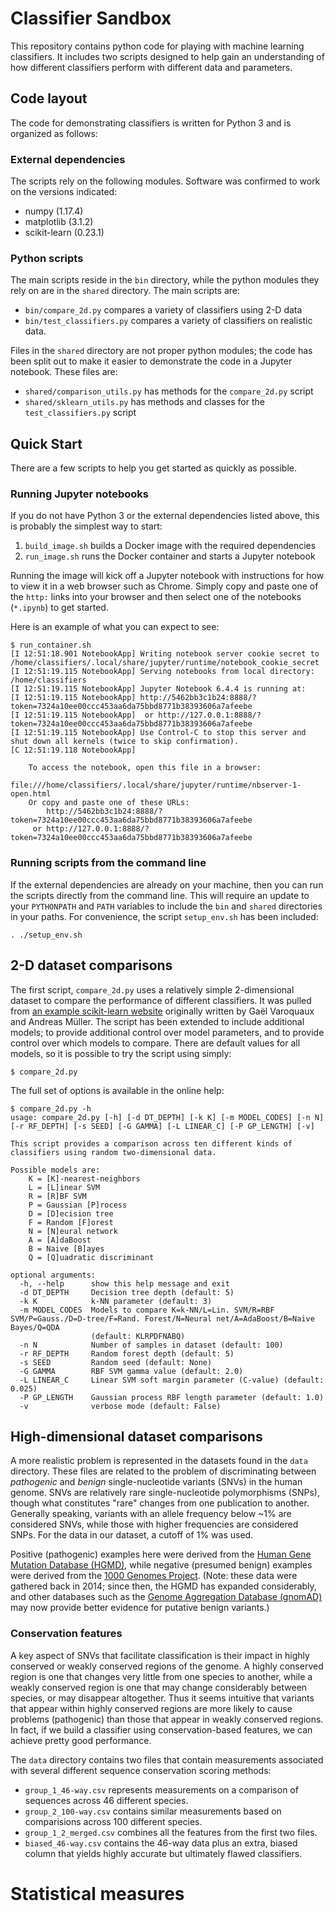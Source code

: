 # Classifier Sandbox
This repository contains python code for playing with machine learning classifiers.
It includes two scripts designed to help gain an understanding of how different
classifiers perform with different data and parameters.

## Code layout
The code for demonstrating classifiers is written for Python 3 and is organized as follows:

### External dependencies
The scripts rely on the following modules.  Software was confirmed to work on the versions indicated:
 - numpy (1.17.4)
 - matplotlib (3.1.2)
 - scikit-learn (0.23.1)

### Python scripts
The main scripts reside in the `bin` directory, while the python modules they rely on are in
the `shared` directory.  The main scripts are:
 - `bin/compare_2d.py` compares a variety of classifiers using 2-D data
 - `bin/test_classifiers.py` compares a variety of classifiers on realistic data.

Files in the `shared` directory are not proper python modules; the code has been split out to
make it easier to demonstrate the code in a Jupyter notebook.  These files are:
 - `shared/comparison_utils.py` has methods for the `compare_2d.py` script
 - `shared/sklearn_utils.py` has methods and classes for the `test_classifiers.py` script

## Quick Start
There are a few scripts to help you get started as quickly as possible.

### Running Jupyter notebooks
If you do not have Python 3 or the external dependencies listed above, this is probably the simplest
way to start:

 1. `build_image.sh` builds a Docker image with the required dependencies
 2. `run_image.sh` runs the Docker container and starts a Jupyter notebook

Running the image will kick off a Jupyter notebook with instructions for how to view it
in a web browser such as Chrome.  Simply copy and paste one of the `http:` links into your
browser and then select one of the notebooks (`*.ipynb`) to get started.

Here is an example of what you can expect to see:
```
$ run_container.sh
[I 12:51:18.901 NotebookApp] Writing notebook server cookie secret to /home/classifiers/.local/share/jupyter/runtime/notebook_cookie_secret
[I 12:51:19.115 NotebookApp] Serving notebooks from local directory: /home/classifiers
[I 12:51:19.115 NotebookApp] Jupyter Notebook 6.4.4 is running at:
[I 12:51:19.115 NotebookApp] http://5462bb3c1b24:8888/?token=7324a10ee00ccc453aa6da75bbd8771b38393606a7afeebe
[I 12:51:19.115 NotebookApp]  or http://127.0.0.1:8888/?token=7324a10ee00ccc453aa6da75bbd8771b38393606a7afeebe
[I 12:51:19.115 NotebookApp] Use Control-C to stop this server and shut down all kernels (twice to skip confirmation).
[C 12:51:19.118 NotebookApp]

    To access the notebook, open this file in a browser:
        file:///home/classifiers/.local/share/jupyter/runtime/nbserver-1-open.html
    Or copy and paste one of these URLs:
        http://5462bb3c1b24:8888/?token=7324a10ee00ccc453aa6da75bbd8771b38393606a7afeebe
     or http://127.0.0.1:8888/?token=7324a10ee00ccc453aa6da75bbd8771b38393606a7afeebe
```

### Running scripts from the command line
If the external dependencies are already on your machine, then you can run the scripts directly
from the command line.  This will require an update to your `PYTHONPATH` and `PATH` variables
to include the `bin` and `shared` directories in your paths.  For convenience, the script
`setup_env.sh` has been included:
```
. ./setup_env.sh
```

## 2-D dataset comparisons
The first script, `compare_2d.py`  uses a relatively simple 2-dimensional dataset to compare
the performance of different classifiers.  It was pulled from
[an example scikit-learn website](https://scikit-learn.org/stable/auto_examples/classification/plot_classifier_comparison.html)
originally written by Gaël Varoquaux and Andreas Müller.
The script has been extended to include additional models;
to provide additional control over model parameters,
and to provide control over which models to compare.
There are default values for all models, so it is possible to try the script using simply:

```
$ compare_2d.py
```

The full set of options is available in the online help:
```
$ compare_2d.py -h
usage: compare_2d.py [-h] [-d DT_DEPTH] [-k K] [-m MODEL_CODES] [-n N] [-r RF_DEPTH] [-s SEED] [-G GAMMA] [-L LINEAR_C] [-P GP_LENGTH] [-v]

This script provides a comparison across ten different kinds of classifiers using random two-dimensional data.

Possible models are:
    K = [K]-nearest-neighbors
    L = [L]inear SVM
    R = [R]BF SVM
    P = Gaussian [P]rocess
    D = [D]ecision tree
    F = Random [F]orest
    N = [N]eural network
    A = [A]daBoost
    B = Naive [B]ayes
    Q = [Q]uadratic discriminant

optional arguments:
  -h, --help      show this help message and exit
  -d DT_DEPTH     Decision tree depth (default: 5)
  -k K            k-NN parameter (default: 3)
  -m MODEL_CODES  Models to compare K=k-NN/L=Lin. SVM/R=RBF SVM/P=Gauss./D=D-tree/F=Rand. Forest/N=Neural net/A=AdaBoost/B=Naive Bayes/Q=QDA
                  (default: KLRPDFNABQ)
  -n N            Number of samples in dataset (default: 100)
  -r RF_DEPTH     Random forest depth (default: 5)
  -s SEED         Random seed (default: None)
  -G GAMMA        RBF SVM gamma value (default: 2.0)
  -L LINEAR_C     Linear SVM soft margin parameter (C-value) (default: 0.025)
  -P GP_LENGTH    Gaussian process RBF length parameter (default: 1.0)
  -v              verbose mode (default: False)
```


## High-dimensional dataset comparisons
A more realistic problem is represented in the datasets found in the `data` directory.
These files are related to the problem of discriminating between *pathogenic* and *benign*
single-nucleotide variants (SNVs) in the human genome.
SNVs are relatively rare single-nucleotide polymorphisms (SNPs), though what constitutes
"rare" changes from one publication to another.
Generally speaking, variants with an allele frequency below ~1% are considered SNVs,
while those with higher frequencies are considered SNPs.
For the data in our dataset, a cutoff of 1% was used.

Positive (pathogenic) examples here were derived from the
[Human Gene Mutation Database (HGMD)](http://www.hgmd.cf.ac.uk/ac/index.php),
while negative (presumed benign) examples were derived from the
[1000 Genomes Project](https://www.internationalgenome.org/).
(Note: these data were gathered back in 2014; since then, the HGMD has expanded considerably,
and other databases such as the
[Genome Aggregation Database (gnomAD)](https://gnomad.broadinstitute.org/)
may now provide better evidence for putative benign variants.)

### Conservation features
A key aspect of SNVs that facilitate classification is their impact in highly conserved or
weakly conserved regions of the genome.
A highly conserved region is one that changes very little from one species to another,
while a weakly conserved region is one that may change considerably between species, or may
disappear altogether.
Thus it seems intuitive that variants that appear within highly conserved regions are more
likely to cause problems (pathogenic) than those that appear in weakly conserved regions.
In fact, if we build a classifier using conservation-based features, we can achieve pretty good performance.

The `data` directory contains two files that contain measurements associated with several different
sequence conservation scoring methods:
 - `group_1_46-way.csv` represents measurements on a comparison of sequences across 46 different species.
 - `group_2_100-way.csv` contains similar measurements based on comparisions across 100 different species.
 - `group_1_2_merged.csv` combines all the features from the first two files.
 - `biased_46-way.csv` contains the 46-way data plus an extra, biased column that yields highly accurate but ultimately flawed classifiers.

# Statistical measures
